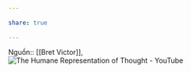 ---  
share: true  
---  
Nguồn:: [[Bret Victor]], ![The Humane Representation of Thought - YouTube](https://www.youtube.com/embed/agOdP2Bmieg)  
